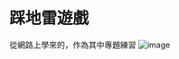 # 踩地雷遊戲
從網路上學來的，作為其中專題練習
![image](https://github.com/user-attachments/assets/3ad9db61-1a2b-4b5b-86cf-58522a870bfe)
